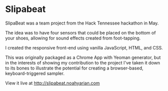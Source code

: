 # Slipabeat

SlipaBeat was a team project from the Hack Tennessee hackathon in May.

The idea was to have four sensors that could be placed on the bottom of your shoes, allowing for sound effects created from foot-tapping.

I created the responsive front-end using vanilla JavaScript, HTML, and CSS.

This was originally packaged as a Chrome App with Yeoman generator, but in the interests of showing my contribution to the project I've taken it down to its bones to illustrate the potential for creating a browser-based, keyboard-triggered sampler.

View it live at http://slipabeat.noahyarian.com
